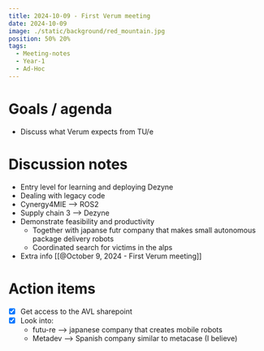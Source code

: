 ```yaml
---
title: 2024-10-09 - First Verum meeting
date: 2024-10-09
image: ./static/background/red_mountain.jpg
position: 50% 20%
tags:
  - Meeting-notes
  - Year-1
  - Ad-Hoc
---
```


# Goals / agenda

- Discuss what Verum expects from TU/e

# Discussion notes

- Entry level for learning and deploying Dezyne
- Dealing with legacy code
- Cynergy4MIE --> ROS2
- Supply chain 3 --> Dezyne
- Demonstrate feasibility and productivity
    - Together with japanse futr company that makes small autonomous package delivery robots
    - Coordinated search for victims in the alps
- Extra info [[@October 9, 2024 - First Verum meeting]]

# Action items

- [x] Get access to the AVL sharepoint
- [x] Look into:
    - futu-re --> japanese company that creates mobile robots
    - Metadev --> Spanish company similar to metacase (I believe)

